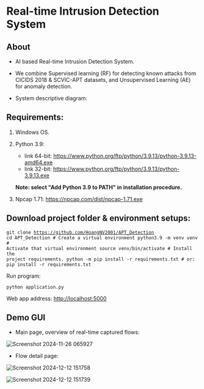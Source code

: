 # Real-time Intrusion Detection System
## About
* AI based Real-time Intrusion Detection System. 

* We combine Supervised learning (RF) for detecting known attacks from CICIDS 2018 & SCVIC-APT datasets, and Unsupervised Learning (AE) for anomaly detection.

* System descriptive diagram:


## Requirements:
1. Windows OS.

2. Python 3.9:
    * link 64-bit: https://www.python.org/ftp/python/3.9.13/python-3.9.13-amd64.exe 
    * link 32-bit: https://www.python.org/ftp/python/3.9.13/python-3.9.13.exe

     <b> Note: select "Add Python 3.9 to PATH" in installation procedure.</b>

3. Npcap 1.71:
    https://npcap.com/dist/npcap-1.71.exe

## Download project folder & environment setups:
<code>git clone https://github.com/HoangNV2001/APT_Detection
    cd APT_Detection
    # Create a virtual environment
    python3.9 -m venv venv
    # Activate that virtual environment
    source venv/bin/activate
    # Install the project requirements.
    python -m pip install -r requirements.txt
    # or: pip install -r requirements.txt</code>

Run program:

<code>python application.py</code>

Web app address: [http://localhost:5000](http://localhost:5000)

## Demo GUI
* Main page, overview of real-time captured flows:


![Screenshot 2024-11-26 065927](https://github.com/user-attachments/assets/9c1bf486-ac1b-4642-b8db-e8eb2fe01012)

* Flow detail page:


![Screenshot 2024-12-12 151758](https://github.com/user-attachments/assets/b35304ef-90e6-4e73-9c89-f92a24b924fc)

![Screenshot 2024-12-12 151739](https://github.com/user-attachments/assets/374496fc-0542-4919-b111-536bd2e3983c)

